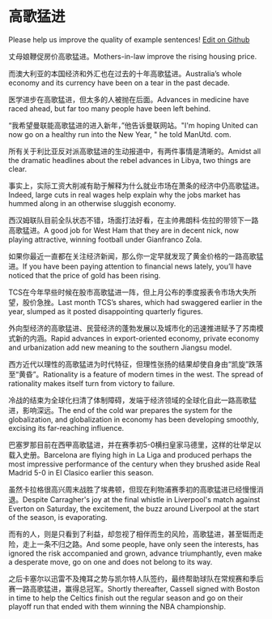 # 高歌猛进

Please help us improve the quality of example sentences! [Edit on Github](https://github.com/jiyushe/jiyu-example-sentence-source/blob/main/chinese/gaogemengjin.md)

<p><span class="chinese">丈母娘鞭促房价高歌猛进。</span><span class="english">Mothers-in-law improve the rising housing price.</span></p>

<p><span class="chinese">而澳大利亚的本国经济和外汇也在过去的十年高歌猛进。</span><span class="english">Australia’s whole economy and its currency have been on a tear in the past decade.</span></p>

<p><span class="chinese">医学进步在高歌猛进，但太多的人被抛在后面。</span><span class="english">Advances in medicine have raced ahead, but far too many people have been left behind.</span></p>

<p><span class="chinese">“我希望曼联能高歌猛进的进入新年，”他告诉曼联网站。</span><span class="english">"I'm hoping United can now go on a healthy run into the New Year, " he told ManUtd. com.</span></p>

<p><span class="chinese">所有关于利比亚反对派高歌猛进的生动报道中，有两件事情是清晰的。</span><span class="english">Amidst all the dramatic headlines about the rebel advances in Libya, two things are clear.</span></p>

<p><span class="chinese">事实上，实际工资大削减有助于解释为什么就业市场在萧条的经济中仍高歌猛进。</span><span class="english">Indeed, large cuts in real wages help explain why the jobs market has hummed along in an otherwise sluggish economy.</span></p>

<p><span class="chinese">西汉姆联队目前全队状态不错，场面打法好看，在主帅弗朗科·佐拉的带领下一路高歌猛进。</span><span class="english">A good job for West Ham that they are in decent nick, now playing attractive, winning football under Gianfranco Zola.</span></p>

<p><span class="chinese">如果你最近一直都在关注经济新闻，那么你一定早就发现了黄金价格的一路高歌猛进。</span><span class="english">If you have been paying attention to financial news lately, you’ll have noticed that the price of gold has been rising.</span></p>

<p><span class="chinese">TCS在今年早些时候在股市高歌猛进一阵，但上月公布的季度报表令市场大失所望，股价急挫。</span><span class="english">Last month TCS’s shares, which had swaggered earlier in the year, slumped as it posted disappointing quarterly figures.</span></p>

<p><span class="chinese">外向型经济的高歌猛进、民营经济的蓬勃发展以及城市化的迅速推进赋予了苏南模式新的内涵。</span><span class="english">Rapid advances in export-oriented economy, private economy and urbanization add new meaning to the southern Jiangsu model.</span></p>

<p><span class="chinese">西方近代以理性的高歌猛进为时代特征，但理性张扬的结果却使自身由“凯旋”跌落至“黄昏”。</span><span class="english">Rationality is a feature of modern times in the west. The spread of rationality makes itself turn from victory to failure.</span></p>

<p><span class="chinese">冷战的结束为全球化扫清了体制障碍，发端于经济领域的全球化自此一路高歌猛进，影响深远。</span><span class="english">The end of the cold war prepares the system for the globalization, and globalization in economy has been developing smoothly, excising its far-reaching influence.</span></p>

<p><span class="chinese">巴塞罗那目前在西甲高歌猛进，并在赛季初5-0横扫皇家马德里，这样的壮举足以载入史册。</span><span class="english">Barcelona are flying high in La Liga and produced perhaps the most impressive performance of the century when they brushed aside Real Madrid 5-0 in El Clasico earlier this season.</span></p>

<p><span class="chinese">虽然卡拉格很高兴周末战胜了埃弗顿，但现在利物浦赛季初的高歌猛进已经慢慢消退。</span><span class="english">Despite Carragher's joy at the final whistle in Liverpool's match against Everton on Saturday, the excitement, the buzz around Liverpool at the start of the season, is evaporating.</span></p>

<p><span class="chinese">而有的人，则是只看到了利益，却忽视了相伴而生的风险，高歌猛进，甚至铤而走险，走上一条不归之路。</span><span class="english">And some people, have only seen the interests, has ignored the risk accompanied and grown, advance triumphantly, even make a desperate move, go on one and does not belong to its way.</span></p>

<p><span class="chinese">之后卡塞尔以迅雷不及掩耳之势与凯尔特人队签约，最终帮助球队在常规赛和季后赛一路高歌猛进，赢得总冠军。</span><span class="english">Shortly thereafter, Cassell signed with Boston in time to help the Celtics finish out the regular season and go on their playoff run that ended with them winning the NBA championship.</span></p>

